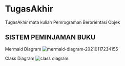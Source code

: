 # TugasAkhir
TugasAkhir mata kuliah Pemrograman Berorientasi Objek

## SISTEM PEMINJAMAN BUKU

Mermaid Diagram 
![mermaid-diagram-20210117234155](https://user-images.githubusercontent.com/62372670/105091799-f8e01880-5ad2-11eb-9808-7a231926e31c.png)

Class Diagram 
![class diagram](https://user-images.githubusercontent.com/62495628/105113226-5fd0e380-5a79-11eb-9414-419dc47f27d6.jpeg)


